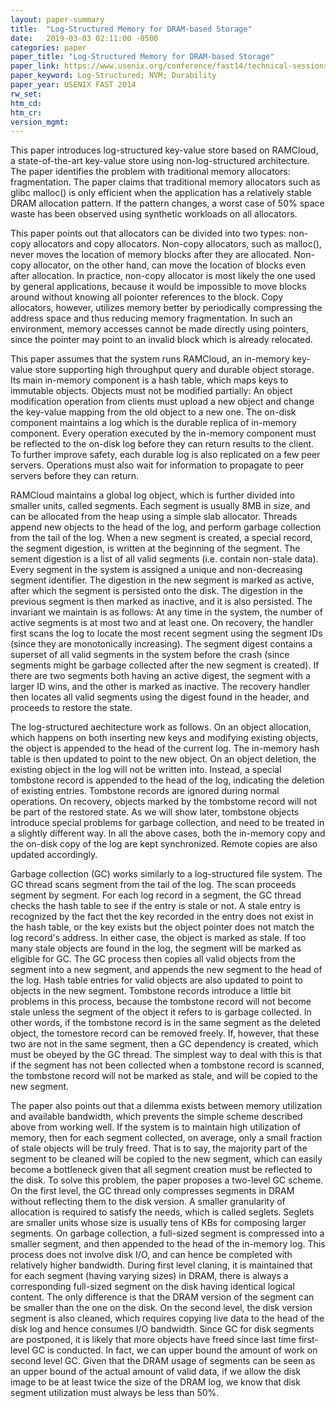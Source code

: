 ```yaml
---
layout: paper-summary
title:  "Log-Structured Memory for DRAM-based Storage"
date:   2019-03-03 02:11:00 -0500
categories: paper
paper_title: "Log-Structured Memory for DRAM-based Storage"
paper_link: https://www.usenix.org/conference/fast14/technical-sessions/presentation/rumble
paper_keyword: Log-Structured; NVM; Durability
paper_year: USENIX FAST 2014
rw_set: 
htm_cd: 
htm_cr: 
version_mgmt: 
---
```


This paper introduces log-structured key-value store based on RAMCloud, a state-of-the-art key-value store using non-log-structured 
architecture. The paper identifies the problem with traditional memory allocators: fragmentation. The paper claims that 
traditional memory allocators such as glibc malloc() is only efficient when the application has a relatively stable DRAM
allocation pattern. If the pattern changes, a worst case of 50% space waste has been observed using synthetic workloads
on all allocators.

This paper points out that allocators can be divided into two types: non-copy allocators and copy allocators. Non-copy allocators,
such as malloc(), never moves the location of memory blocks after they are allocated. Non-copy allocator, on the other hand,
can move the location of blocks even after allocation. In practice, non-copy allocator is most likely the one used by 
general applications, because it would be impossible to move blocks around without knowing all poionter references to the block.
Copy allocators, however, utilizes memory better by periodically compressing the address space and thus reducing memory
fragmentation. In such an environment, memory accesses cannot be made directly using pointers, since the pointer may
point to an invalid block which is already relocated. 

This paper assumes that the system runs RAMCloud, an in-memory key-value store supporting high throughput query and durable 
object storage. Its main in-memory component is a hash table, which maps keys to immutable objects. Objects must not be modified
partially: An object modification operation from clients must upload a new object and change the key-value mapping from 
the old object to a new one. The on-disk component maintains a log which is the durable replica of in-memory component. 
Every operation executed by the in-memory component must be reflected to the on-disk log before they can return results to
the client. To further improve safety, each durable log is also replicated on a few peer servers. Operations must also 
wait for information to propagate to peer servers before they can return.

RAMCloud maintains a global log object, which is further divided into smaller units, called segments. Each segment is 
usually 8MB in size, and can be allocated from the heap using a simple slab allocator. Threads append new objects to the 
head of the log, and perform garbage collection from the tail of the log. When a new segment is created, a special record, 
the segment digestion, is written at the beginning of the segment. The sement digestion is a list of all valid segments 
(i.e. contain non-stale data). Every segment in the system is assigned a unique and non-decreasing segment identifier. 
The digestion in the new segment is marked as active, after which the segment is persisted onto the disk. The digestion 
in the previous segment is then marked as inactive, and it is also persisted. The invariant we maintain is as follows: At 
any time in the system, the number of active segments is at most two and at least one. On recovery, the handler first scans
the log to locate the most recent segment using the segment IDs (since they are monotonically increasing). The segment digest
contains a superset of all valid segments in the system before the crash (since segments might be garbage collected after
the new segment is created). If there are two segments both having an active digest, the segment with a larger ID wins,
and the other is marked as inactive. The recovery handler then locates all valid segments using the digest found in the 
header, and proceeds to restore the state.

The log-structured aechitecture work as follows. On an object allocation, which happens on both inserting new keys and modifying
existing objects, the object is appended to the head of the current log. The in-memory hash table is then updated to point
to the new object. On an object deletion, the existing object in the log will not be written into. Instead, a special tombstone 
record is appended to the head of the log, indicating the deletion of existing entries. Tombstone records are ignored during
normal operations. On recovery, objects marked by the tombstome record will not be part of the restored state. As we will show
later, tombstone objects introduce special problems for garbage collection, and need to be treated in a slightly different way.
In all the above cases, both the in-memory copy and the on-disk copy of the log are kept synchronized. Remote copies are 
also updated accordingly.

Garbage collection (GC) works similarly to a log-structured file system. The GC thread scans segment from the tail of the 
log. The scan proceeds segment by segment. For each log record in a segment, the GC thread checks the hash table to see 
if the entry is stale or not. A stale entry is recognized by the fact thet the key recorded in the entry does not exist 
in the hash table, or the key exists but the object pointer does not match the log record's address. In either case, the 
object is marked as stale. If too many stale objects are found in the log, the segment will be marked as eligible for GC.
The GC process then copies all valid objects from the segment into a new segment, and appends the new segment to the head 
of the log. Hash table entries for valid objects are also updated to point to objects in the new segment. Tombstone records
introduce a little bit problems in this process, because the tombstone record will not become stale unless the segment of 
the object it refers to is garbage collected. In other words, if the tombstone record is in the same segment as the deleted
object, the tomestore record can be removed freely. If, however, that these two are not in the same segment, then a GC 
dependency is created, which must be obeyed by the GC thread. The simplest way to deal with this is that if the segment
has not been collected when a tombstone record is scanned, the tombstone record will not be marked as stale, and will
be copied to the new segment.

The paper also points out that a dilemma exists between memory utilization and available bandwidth, which prevents the 
simple scheme described above from working well. If the system is to maintain high utilization of memory, then for each 
segment collected, on average, only a small fraction of stale objects will be truly freed. That is to say, the majority 
part of the segment to be cleaned will be copied to the new segment, which can easily become a bottleneck given that all 
segment creation must be reflected to the disk. To solve this problem, the paper proposes a two-level GC scheme. On the 
first level, the GC thread only compresses segments in DRAM without reflecting them to the disk version. A smaller granularity
of allocation is required to satisfy the needs, which is called seglets. Seglets are smaller units whose size is usually 
tens of KBs for composing larger segments. On garbage collection, a full-sized segment is compressed into a smaller segment,
and then appended to the head of the in-memory log. This process does not involve disk I/O, and can hence be completed with
relatively higher bandwidth. During first level claning, it is maintained that for each segment (having varying sizes) in
DRAM, there is always a corresponding full-sized segment on the disk having identical logical content. The only difference
is that the DRAM version of the segment can be smaller than the one on the disk. On the second level, the disk version
segment is also cleaned, which requires copying live data to the head of the disk log and hence consumes I/O bandwidth. 
Since GC for disk segments are postponed, it is likely that more objects have freed since last time first-level GC
is conducted. In fact, we can upper bound the amount of work on second level GC. Given that the DRAM usage of segments
can be seen as an upper bound of the actual amount of valid data, if we allow the disk image to be at least twice 
the size of the DRAM log, we know that disk segment utilization must always be less than 50%. 